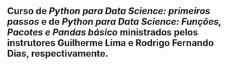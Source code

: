 ## Curso de *Python para Data Science: primeiros passos* e de *Python para Data Science: Funções, Pacotes e Pandas básico* ministrados pelos instrutores Guilherme Lima e Rodrigo Fernando Dias, respectivamente.